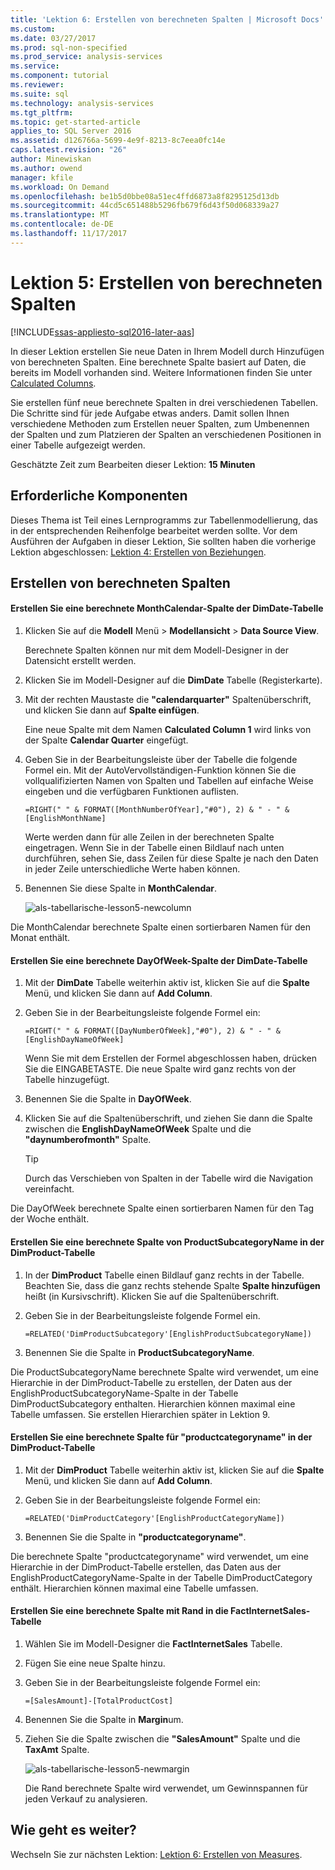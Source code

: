 ```yaml
---
title: 'Lektion 6: Erstellen von berechneten Spalten | Microsoft Docs'
ms.custom: 
ms.date: 03/27/2017
ms.prod: sql-non-specified
ms.prod_service: analysis-services
ms.service: 
ms.component: tutorial
ms.reviewer: 
ms.suite: sql
ms.technology: analysis-services
ms.tgt_pltfrm: 
ms.topic: get-started-article
applies_to: SQL Server 2016
ms.assetid: d126766a-5699-4e9f-8213-8c7eea0fc14e
caps.latest.revision: "26"
author: Minewiskan
ms.author: owend
manager: kfile
ms.workload: On Demand
ms.openlocfilehash: be1b5d0bbe08a51ec4ffd6873a8f8295125d13db
ms.sourcegitcommit: 44cd5c651488b5296fb679f6d43f50d068339a27
ms.translationtype: MT
ms.contentlocale: de-DE
ms.lasthandoff: 11/17/2017
---
```

# <a name="lesson-5-create-calculated-columns"></a>Lektion 5: Erstellen von berechneten Spalten
[!INCLUDE[ssas-appliesto-sql2016-later-aas](../includes/ssas-appliesto-sql2016-later-aas.md)]

In dieser Lektion erstellen Sie neue Daten in Ihrem Modell durch Hinzufügen von berechneten Spalten. Eine berechnete Spalte basiert auf Daten, die bereits im Modell vorhanden sind. Weitere Informationen finden Sie unter [Calculated Columns](../analysis-services/tabular-models/ssas-calculated-columns.md).  
  
Sie erstellen fünf neue berechnete Spalten in drei verschiedenen Tabellen. Die Schritte sind für jede Aufgabe etwas anders. Damit sollen Ihnen verschiedene Methoden zum Erstellen neuer Spalten, zum Umbenennen der Spalten und zum Platzieren der Spalten an verschiedenen Positionen in einer Tabelle aufgezeigt werden.  
  
Geschätzte Zeit zum Bearbeiten dieser Lektion: **15 Minuten**  
  
## <a name="prerequisites"></a>Erforderliche Komponenten  
Dieses Thema ist Teil eines Lernprogramms zur Tabellenmodellierung, das in der entsprechenden Reihenfolge bearbeitet werden sollte. Vor dem Ausführen der Aufgaben in dieser Lektion, Sie sollten haben die vorherige Lektion abgeschlossen: [Lektion 4: Erstellen von Beziehungen](../analysis-services/lesson-4-create-relationships.md). 
  
## <a name="create-calculated-columns"></a>Erstellen von berechneten Spalten  
  
#### <a name="create-a-monthcalendar-calculated-column-in-the-dimdate-table"></a>Erstellen Sie eine berechnete MonthCalendar-Spalte der DimDate-Tabelle  
  
1.  Klicken Sie auf die **Modell** Menü > **Modellansicht** > **Data Source View**.  
  
    Berechnete Spalten können nur mit dem Modell-Designer in der Datensicht erstellt werden.  
  
2.  Klicken Sie im Modell-Designer auf die **DimDate** Tabelle (Registerkarte).  
  
3.  Mit der rechten Maustaste die **"calendarquarter"** Spaltenüberschrift, und klicken Sie dann auf **Spalte einfügen**.  
  
    Eine neue Spalte mit dem Namen **Calculated Column 1** wird links von der Spalte **Calendar Quarter** eingefügt.  
  
4.  Geben Sie in der Bearbeitungsleiste über der Tabelle die folgende Formel ein. Mit der AutoVervollständigen-Funktion können Sie die vollqualifizierten Namen von Spalten und Tabellen auf einfache Weise eingeben und die verfügbaren Funktionen auflisten.  
  
    ```  
    =RIGHT(" " & FORMAT([MonthNumberOfYear],"#0"), 2) & " - " & [EnglishMonthName]  
    ``` 
  
    Werte werden dann für alle Zeilen in der berechneten Spalte eingetragen. Wenn Sie in der Tabelle einen Bildlauf nach unten durchführen, sehen Sie, dass Zeilen für diese Spalte je nach den Daten in jeder Zeile unterschiedliche Werte haben können.    
  
5.  Benennen Sie diese Spalte in **MonthCalendar**. 

    ![als-tabellarische-lesson5-newcolumn](../analysis-services/media/as-tabular-lesson5-newcolumn.png) 
  
Die MonthCalendar berechnete Spalte einen sortierbaren Namen für den Monat enthält.  
  
#### <a name="create-a-dayofweek-calculated-column-in-the-dimdate-table"></a>Erstellen Sie eine berechnete DayOfWeek-Spalte der DimDate-Tabelle  
  
1.  Mit der **DimDate** Tabelle weiterhin aktiv ist, klicken Sie auf die **Spalte** Menü, und klicken Sie dann auf **Add Column**.  
  
2.  Geben Sie in der Bearbeitungsleiste folgende Formel ein:  
    
    ```
    =RIGHT(" " & FORMAT([DayNumberOfWeek],"#0"), 2) & " - " & [EnglishDayNameOfWeek]  
    ```
    
    Wenn Sie mit dem Erstellen der Formel abgeschlossen haben, drücken Sie die EINGABETASTE. Die neue Spalte wird ganz rechts von der Tabelle hinzugefügt.  
  
3.  Benennen Sie die Spalte in **DayOfWeek**.  
  
4.  Klicken Sie auf die Spaltenüberschrift, und ziehen Sie dann die Spalte zwischen die **EnglishDayNameOfWeek** Spalte und die **"daynumberofmonth"** Spalte.  
  
    > [!TIP]  
    > Durch das Verschieben von Spalten in der Tabelle wird die Navigation vereinfacht.  
  
Die DayOfWeek berechnete Spalte einen sortierbaren Namen für den Tag der Woche enthält.  
  
#### <a name="create-a-productsubcategoryname-calculated-column-in-the-dimproduct-table"></a>Erstellen Sie eine berechnete Spalte von ProductSubcategoryName in der DimProduct-Tabelle  
  
  
1.  In der **DimProduct** Tabelle einen Bildlauf ganz rechts in der Tabelle. Beachten Sie, dass die ganz rechts stehende Spalte **Spalte hinzufügen** heißt (in Kursivschrift). Klicken Sie auf die Spaltenüberschrift.  
  
2.  Geben Sie in der Bearbeitungsleiste folgende Formel ein.  
    
    ```
    =RELATED('DimProductSubcategory'[EnglishProductSubcategoryName])  
    ```
  
3.  Benennen Sie die Spalte in **ProductSubcategoryName**.  
  
Die ProductSubcategoryName berechnete Spalte wird verwendet, um eine Hierarchie in der DimProduct-Tabelle zu erstellen, der Daten aus der EnglishProductSubcategoryName-Spalte in der Tabelle DimProductSubcategory enthalten. Hierarchien können maximal eine Tabelle umfassen. Sie erstellen Hierarchien später in Lektion 9.  
  
#### <a name="create-a-productcategoryname-calculated-column-in-the-dimproduct-table"></a>Erstellen Sie eine berechnete Spalte für "productcategoryname" in der DimProduct-Tabelle  
  
1.  Mit der **DimProduct** Tabelle weiterhin aktiv ist, klicken Sie auf die **Spalte** Menü, und klicken Sie dann auf **Add Column**.  
  
2.  Geben Sie in der Bearbeitungsleiste folgende Formel ein:  
  
    ```
    =RELATED('DimProductCategory'[EnglishProductCategoryName]) 
    ```
    
3.  Benennen Sie die Spalte in **"productcategoryname"**.  
  
Die berechnete Spalte "productcategoryname" wird verwendet, um eine Hierarchie in der DimProduct-Tabelle erstellen, das Daten aus der EnglishProductCategoryName-Spalte in der Tabelle DimProductCategory enthält. Hierarchien können maximal eine Tabelle umfassen.  
  
#### <a name="create-a-margin-calculated-column-in-the-factinternetsales-table"></a>Erstellen Sie eine berechnete Spalte mit Rand in die FactInternetSales-Tabelle  
  
1.  Wählen Sie im Modell-Designer die **FactInternetSales** Tabelle.  
  
2.  Fügen Sie eine neue Spalte hinzu.  
  
3.  Geben Sie in der Bearbeitungsleiste folgende Formel ein:  
  
    ```
    =[SalesAmount]-[TotalProductCost]
    ``` 

4.  Benennen Sie die Spalte in **Margin**um.  
  
5.  Ziehen Sie die Spalte zwischen die **"SalesAmount"** Spalte und die **TaxAmt** Spalte. 
 
      ![als-tabellarische-lesson5-newmargin](../analysis-services/media/as-tabular-lesson5-newmargin.png)
      
    Die Rand berechnete Spalte wird verwendet, um Gewinnspannen für jeden Verkauf zu analysieren.  
  
## <a name="whats-next"></a>Wie geht es weiter?
Wechseln Sie zur nächsten Lektion: [Lektion 6: Erstellen von Measures](../analysis-services/lesson-6-create-measures.md).
  
  
  
